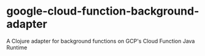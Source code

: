 # google-cloud-function-background-adapter
A Clojure adapter for background functions on GCP's Cloud Function Java Runtime
